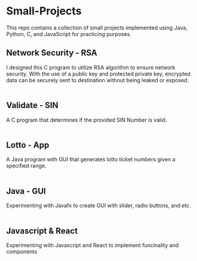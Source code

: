 # Small-Projects
This repo contains a collection of small projects implemented using Java, Python, C, and JavaScript for practicing purposes.
<br />
## Network Security - RSA
I designed this C program to utilize RSA algorithm to ensure network security. With the use of a public key and protected private key, encrypted data can be securely sent to destination without being leaked or exposed.
<br />
<br />
## Validate - SIN
A C program that determines if the provided SIN Number is valid.
<br />
<br />
## Lotto - App
A Java program with GUI that generates lotto ticket numbers given a specified range.
<br />
<br />
## Java -  GUI
Experimenting with Javafx to create GUI with slider, radio buttons, and etc.
<br />
<br />
## Javascript & React
Experimenting with Javascript and React to implement funcinality and components
